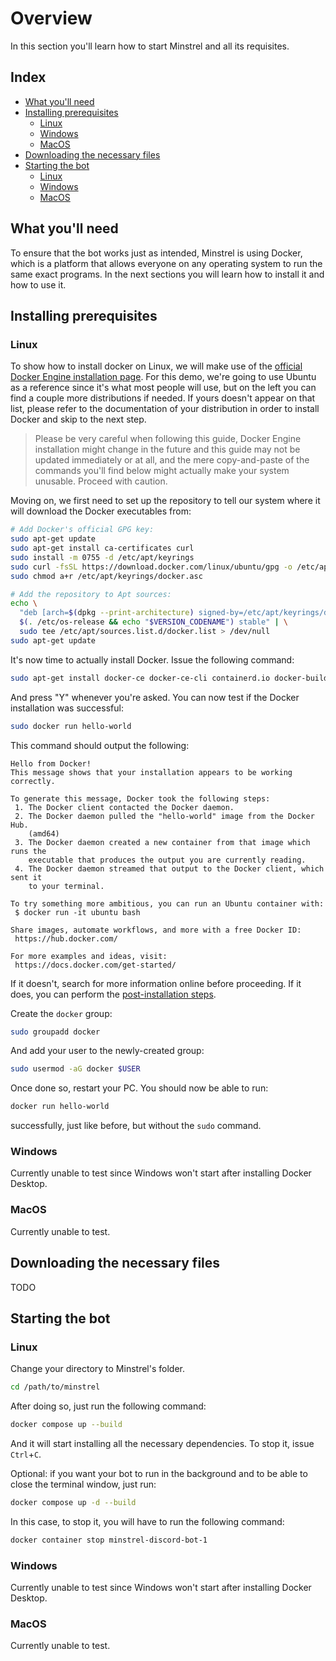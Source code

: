 # Overview
In this section you'll learn how to start Minstrel and all its requisites.
## Index
- [What you'll need](#what-youll-need)
- [Installing prerequisites](#installing-prerequisites)
	- [Linux](#linux)
	- [Windows](#windows)
	- [MacOS](#macos)
- [Downloading the necessary files](#downloading-the-necessary-files)
- [Starting the bot](#starting-the-bot)
	- [Linux](#linux-1)
	- [Windows](#windows-1)
	- [MacOS](#macos-1)
## What you'll need
To ensure that the bot works just as intended, Minstrel is using Docker, which is a platform that allows everyone on any operating system to run the same exact programs. In the next sections you will learn how to install it and how to use it.
## Installing prerequisites
### Linux
To show how to install docker on Linux, we will make use of the [official Docker Engine installation page](https://docs.docker.com/engine/install/ubuntu/). For this demo, we're going to use Ubuntu as a reference since it's what most people will use, but on the left you can find a couple more distributions if needed. If yours doesn't appear on that list, please refer to the documentation of your distribution in order to install Docker and skip to the next step.

> Please be very careful when following this guide, Docker Engine installation might change in the future and this guide may not be updated immediately or at all, and the mere copy-and-paste of the commands you'll find below might actually make your system unusable. Proceed with caution.

Moving on, we first need to set up the repository to tell our system where it will download the Docker executables from:
```bash
# Add Docker's official GPG key:
sudo apt-get update
sudo apt-get install ca-certificates curl
sudo install -m 0755 -d /etc/apt/keyrings
sudo curl -fsSL https://download.docker.com/linux/ubuntu/gpg -o /etc/apt/keyrings/docker.asc
sudo chmod a+r /etc/apt/keyrings/docker.asc

# Add the repository to Apt sources:
echo \
  "deb [arch=$(dpkg --print-architecture) signed-by=/etc/apt/keyrings/docker.asc] https://download.docker.com/linux/ubuntu \
  $(. /etc/os-release && echo "$VERSION_CODENAME") stable" | \
  sudo tee /etc/apt/sources.list.d/docker.list > /dev/null
sudo apt-get update
```
It's now time to actually install Docker. Issue the following command:
```bash
sudo apt-get install docker-ce docker-ce-cli containerd.io docker-buildx-plugin docker-compose-plugin
```
And press "Y" whenever you're asked. You can now test if the Docker installation was successful:
```bash
sudo docker run hello-world
```
This command should output the following:
```
Hello from Docker!
This message shows that your installation appears to be working correctly.

To generate this message, Docker took the following steps:
 1. The Docker client contacted the Docker daemon.
 2. The Docker daemon pulled the "hello-world" image from the Docker Hub.
    (amd64)
 3. The Docker daemon created a new container from that image which runs the
    executable that produces the output you are currently reading.
 4. The Docker daemon streamed that output to the Docker client, which sent it
    to your terminal.

To try something more ambitious, you can run an Ubuntu container with:
 $ docker run -it ubuntu bash

Share images, automate workflows, and more with a free Docker ID:
 https://hub.docker.com/

For more examples and ideas, visit:
 https://docs.docker.com/get-started/
```
If it doesn't, search for more information online before proceeding. If it does, you can perform the [post-installation steps](https://docs.docker.com/engine/install/linux-postinstall/).

Create the `docker` group:
```bash
sudo groupadd docker
```
And add your user to the newly-created group:
```bash
sudo usermod -aG docker $USER
```
Once done so, restart your PC. You should now be able to run:
```bash
docker run hello-world
```
successfully, just like before, but without the `sudo` command.
### Windows
Currently unable to test since Windows won't start after installing Docker Desktop.
### MacOS
Currently unable to test.
## Downloading the necessary files
TODO
## Starting the bot
### Linux
Change your directory to Minstrel's folder.
```bash
cd /path/to/minstrel
```
After doing so, just run the following command:
```bash
docker compose up --build
```
And it will start installing all the necessary dependencies. To stop it, issue `Ctrl`+`C`.

Optional: if you want your bot to run in the background and to be able to close the terminal window, just run:
```bash
docker compose up -d --build
```
In this case, to stop it, you will have to run the following command:
```bash
docker container stop minstrel-discord-bot-1
```
### Windows
Currently unable to test since Windows won't start after installing Docker Desktop.
### MacOS
Currently unable to test.